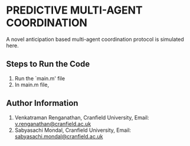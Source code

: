 # PREDICTIVE MULTI-AGENT COORDINATION
 A novel anticipation based multi-agent coordination protocol is simulated here.

## Steps to Run the Code 
1. Run the `main.m' file
2. In main.m file, 

## Author Information
1. Venkatraman Renganathan, Cranfield University, Email: v.renganathan@cranfield.ac.uk
2. Sabyasachi Mondal, Cranfield University, Email: sabyasachi.mondal@cranfield.ac.uk
